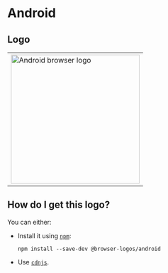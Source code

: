 # Android

## Logo

<table>
    <tr height=300>
        <td>
            <a href="https://github.com/alrra/browser-logos/tree/b314662754612303457ed859d6caa4aa6ce5cee7/src/archive/android">
                <img width=290 src="https://raw.githubusercontent.com/alrra/browser-logos/b314662754612303457ed859d6caa4aa6ce5cee7/src/archive/android/android_512x512.png" alt="Android browser logo">
            </a>
        </td>
    </tr>
</table>

## How do I get this logo?

You can either:

* Install it using [`npm`][npm]:

  `npm install --save-dev @browser-logos/android`

* Use [`cdnjs`][cdnjs].

<!-- Link labels: -->

[cdnjs]: https://cdnjs.com/libraries/browser-logos
[npm]: https://www.npmjs.com/
